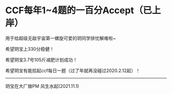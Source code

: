 # CCF每年1~4题的一百分Accept（已上岸）

  用于给超级无敌宇宙第一螺旋可爱的玥同学排忧解难啦~
  
  希望玥宝上330分稳健！
  
  希望玥宝3.7号105斤减肥计划成功！
  
  希望玥宝有能拾起ccf每日一题（过了年就再没碰过2020.2.12起）！
  _____________
  玥宝在大厂做PM 风生水起(2021.11.1)
